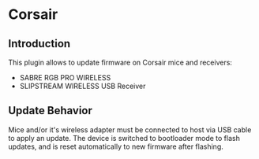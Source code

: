 # Corsair

## Introduction

This plugin allows to update firmware on Corsair mice and receivers:

* SABRE RGB PRO WIRELESS
* SLIPSTREAM WIRELESS USB Receiver

## Update Behavior

Mice and/or it's wireless adapter must be connected to host via USB cable
to apply an update. The device is switched to bootloader mode to flash
updates, and is reset automatically to new firmware after flashing.
